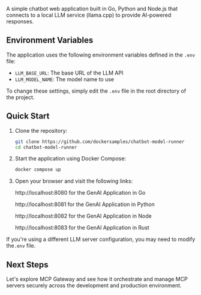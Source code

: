 A simple chatbot web application built in Go, Python and Node.js that connects to a local LLM service (llama.cpp) to provide AI-powered responses.

## Environment Variables

The application uses the following environment variables defined in the `.env` file:

- `LLM_BASE_URL`: The base URL of the LLM API
- `LLM_MODEL_NAME`: The model name to use

To change these settings, simply edit the `.env` file in the root directory of the project.

## Quick Start

1. Clone the repository:
   ```bash
   git clone https://github.com/dockersamples/chatbot-model-runner
   cd chatbot-model-runner
   ```

2. Start the application using Docker Compose:
   ```bash
   docker compose up
   ```

3. Open your browser and visit the following links:

   http://localhost:8080 for the GenAI Application in Go

   http://localhost:8081 for the GenAI Application in Python

   http://localhost:8082 for the GenAI Application in Node

   http://localhost:8083 for the GenAI Application in Rust

If you're using a different LLM server configuration, you may need to modify the`.env` file.

## Next Steps

Let's explore MCP Gateway and see how it orchestrate and manage MCP servers securely across the development and production environment.
